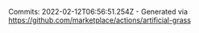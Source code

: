 Commits: 2022-02-12T06:56:51.254Z - Generated via https://github.com/marketplace/actions/artificial-grass
<br>
